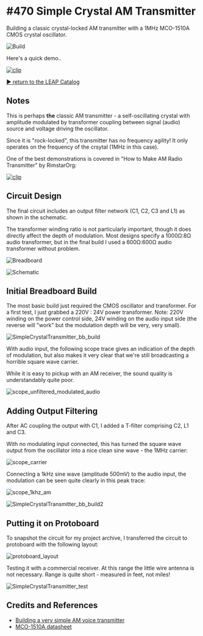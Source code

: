 # #470 Simple Crystal AM Transmitter

Building a classic crystal-locked AM transmitter with a 1MHz MCO-1510A CMOS crystal oscillator.

![Build](./assets/SimpleCrystalTransmitter_build.jpg?raw=true)

Here's a quick demo..

[![clip](https://img.youtube.com/vi/0uDsgkrx91g/0.jpg)](https://www.youtube.com/watch?v=0uDsgkrx91g)

[:arrow_forward: return to the LEAP Catalog](https://leap.tardate.com)

## Notes

This is perhaps **the** classic AM transmitter - a self-oscillating crystal with
amplitude modulated by transformer coupling between signal (audio) source and voltage driving the oscillator.

Since it is "rock-locked", this transmitter has no frequency agility!
It only operates on the frequency of the crsytal (1MHz in this case).

One of the best demonstrations is covered in
"How to Make AM Radio Transmitter" by RimstarOrg:

[![clip](https://img.youtube.com/vi/_4-Sx-T6VBc/0.jpg)](https://www.youtube.com/watch?v=_4-Sx-T6VBc)


## Circuit Design

The final circuit includes an output filter network (C1, C2, C3 and L1) as shown in the schematic.

The transformer winding ratio is not particularly important, though it does directly affect
the depth of modulation. Most designs specify a 1000Ω:8Ω audio transformer,
but in the final build I used a 600Ω:600Ω audio transformer without problem.

![Breadboard](./assets/SimpleCrystalTransmitter_bb.jpg?raw=true)

![Schematic](./assets/SimpleCrystalTransmitter_schematic.jpg?raw=true)


## Initial Breadboard Build

The most basic build just required the CMOS oscillator and transformer.
For a first test, I just grabbed a 220V : 24V power transformer.
Note: 220V winding on the power control side, 24V winding on the audio input side
(the reverse will "work" but the modulation depth will be very, very small).

![SimpleCrystalTransmitter_bb_build](./assets/SimpleCrystalTransmitter_bb_build.jpg?raw=true)

With audio input, the following scope trace gives an indication of the depth
of modulation, but also makes it very clear that we're still broadcasting
a horrible square wave carrier.

While it is easy to pickup with an AM receiver, the sound quality is understandably quite poor.

![scope_unfiltered_modulated_audio](./assets/scope_unfiltered_modulated_audio.gif?raw=true)


## Adding Output Filtering

After AC coupling the output with C1, I added a T-filter comprising C2, L1 and C3.

With no modulating input connected, this has turned the square wave output from the oscillator
into a nice clean sine wave - the 1MHz carrier:

![scope_carrier](./assets/scope_carrier.gif?raw=true)

Connecting a 1kHz sine wave (amplitude 500mV) to the audio input,
the modulation can be seen quite clearly in this peak trace:

![scope_1khz_am](./assets/scope_1khz_am.gif?raw=true)

![SimpleCrystalTransmitter_bb_build2](./assets/SimpleCrystalTransmitter_bb_build2.jpg?raw=true)


## Putting it on Protoboard

To snapshot the circuit for my project archive, I transferred the circuit to protoboard
with the following layout:

![protoboard_layout](./assets/protoboard_layout.jpg?raw=true)

Testing it with a commercial receiver. At this range the little wire antenna is not necessary.
Range is quite short - measured in feet, not miles!

![SimpleCrystalTransmitter_test](./assets/SimpleCrystalTransmitter_test.jpg?raw=true)

## Credits and References

* [Building a very simple AM voice transmitter](http://sci-toys.com/scitoys/scitoys/radio/am_transmitter.html)
* [MCO-1510A datasheet](http://mklec.com/pdf/MCO-1510A.pdf)
